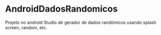 # AndroidDadosRandomicos
Projeto no android Studio de gerador de dados randômicos 
usando splash screen, random, etc.

